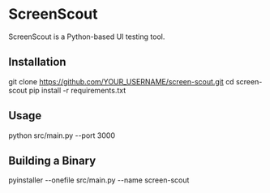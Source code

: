 # ScreenScout

ScreenScout is a Python-based UI testing tool.

## Installation

git clone https://github.com/YOUR_USERNAME/screen-scout.git
cd screen-scout
pip install -r requirements.txt

## Usage
python src/main.py --port 3000
## Building a Binary
pyinstaller --onefile src/main.py --name screen-scout

